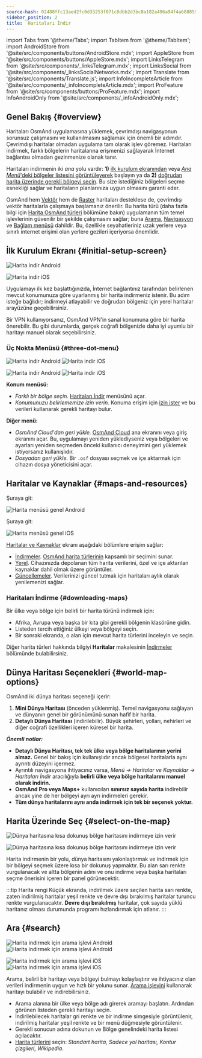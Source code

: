 ```yaml
---
source-hash: 02488ffc13aed2fc0d33253f071c8dbb2d3bc8a182a496a94f4a68885929b5dd
sidebar_position: 2
title:  Haritaları İndir
---
```

import Tabs from '@theme/Tabs';
import TabItem from '@theme/TabItem';
import AndroidStore from '@site/src/components/buttons/AndroidStore.mdx';
import AppleStore from '@site/src/components/buttons/AppleStore.mdx';
import LinksTelegram from '@site/src/components/_linksTelegram.mdx';
import LinksSocial from '@site/src/components/_linksSocialNetworks.mdx';
import Translate from '@site/src/components/Translate.js';
import InfoIncompleteArticle from '@site/src/components/_infoIncompleteArticle.mdx';
import ProFeature from '@site/src/components/buttons/ProFeature.mdx';
import InfoAndroidOnly from '@site/src/components/_infoAndroidOnly.mdx';




## Genel Bakış {#overview}

Haritaları OsmAnd uygulamasına yüklemek, çevrimdışı navigasyonun sorunsuz çalışmasını ve kullanılmasını sağlamak için önemli bir adımdır. Çevrimdışı haritalar olmadan uygulama tam olarak işlev göremez. Haritaları indirmek, farklı bölgelerin haritalarına erişmenizi sağlayarak İnternet bağlantısı olmadan gezinmenize olanak tanır.

Haritaları indirmenin iki *ana* yolu vardır: **1)** [ilk kurulum ekranından](#initial-setup-screen) veya [*Ana Menü*'deki bölgeler listesini görüntüleyerek](#maps-and-resources) başlayın ya da **2)** [doğrudan harita üzerinde gerekli bölgeyi seçin](#select-on-the-map). Bu size istediğiniz bölgeleri seçme esnekliği sağlar ve haritaların planlarınıza uygun olmasını garanti eder.

OsmAnd hem [Vektör](../map/vector-maps.md) hem de [Raster](../map/raster-maps.md) haritaları desteklese de, çevrimdışı vektör haritalarla çalışmaya başlamanız önerilir. Bu harita türü (daha fazla bilgi için [Harita OsmAnd türleri](../personal/maps-resources.md#map-types) bölümüne bakın) uygulamanın tüm temel işlevlerinin güvenilir bir şekilde çalışmasını sağlar; buna [Arama](../search/index.md), [Navigasyon](../navigation/index.md) ve [Bağlam menüsü](../map/map-context-menu.md) dahildir. Bu, özellikle seyahatleriniz uzak yerlere veya sınırlı internet erişimi olan yerlere gezileri içeriyorsa önemlidir.


## İlk Kurulum Ekranı {#initial-setup-screen}

<Tabs groupId="operating-systems" queryString="current-os">

<TabItem value="android" label="Android">

![Harita indir Android](@site/static/img/steps/start_screen_first_screen_andr.png)

</TabItem>

<TabItem value="ios" label="iOS">

![Harita indir iOS](@site/static/img/steps/start_screen_first_screen_ios.png)

</TabItem>

</Tabs>

Uygulamayı ilk kez başlattığınızda, İnternet bağlantınız tarafından belirlenen mevcut konumunuza göre uyarlanmış bir harita indirmeniz istenir. Bu adım isteğe bağlıdır; indirmeyi atlayabilir ve doğrudan bölgeniz için yerel haritalar arayüzüne geçebilirsiniz.

Bir VPN kullanıyorsanız, OsmAnd VPN'in sanal konumuna göre bir harita önerebilir. Bu gibi durumlarda, gerçek coğrafi bölgenizle daha iyi uyumlu bir haritayı manuel olarak seçebilirsiniz.


### Üç Nokta Menüsü {#three-dot-menu}

<Tabs groupId="operating-systems" queryString="current-os">

<TabItem value="android" label="Android">

![Harita indir Android](@site/static/img/steps/start_screen_first_screen_location_andr.png)   ![Harita indir iOS](@site/static/img/steps/start_screen_first_screen_other_andr.png)

</TabItem>

<TabItem value="ios" label="iOS">

![Harita indir Android](@site/static/img/steps/start_screen_first_screen_location_ios.png)   ![Harita indir iOS](@site/static/img/steps/start_screen_first_screen_other_ios.png)

</TabItem>

</Tabs>

**Konum menüsü:**

- *Farklı bir bölge seçin.* [Haritaları İndir](#maps-and-resources) menüsünü açar.
- *Konumunuzu belirlememize izin verin.* Konuma erişim için [izin ister](../start-with/first-steps.md#permission-to-access-the-location) ve bu verileri kullanarak gerekli haritayı bulur.

**Diğer menü:**

- *OsmAnd Cloud'dan geri yükle.* [OsmAnd Cloud](../personal/osmand-cloud.md) ana ekranını veya giriş ekranını açar. Bu, uygulamayı yeniden yüklediyseniz veya bölgeleri ve ayarları yeniden seçmeden önceki kullanıcı deneyimini geri yüklemek istiyorsanız kullanışlıdır.
- *Dosyadan geri yükle.* Bir `.osf` dosyası seçmek ve içe aktarmak için cihazın dosya yöneticisini açar.


## Haritalar ve Kaynaklar {#maps-and-resources}

<Tabs groupId="operating-systems" queryString="current-os">

<TabItem value="android" label="Android">

Şuraya git: *<Translate android="true" ids="shared_string_menu,maps_and_resources,downloads"/>*

![Harita menüsü genel Android](@site/static/img/personal/maps/download_menu_andr.png)

</TabItem>

<TabItem value="ios" label="iOS">

Şuraya git: *<Translate ios="true" ids="shared_string_menu,res_mapsres"/>*

![Harita menüsü genel iOS](@site/static/img/personal/maps/download_menu_ios.png)

</TabItem>

</Tabs>

[Haritalar ve Kaynaklar](../personal/maps-resources.md) ekranı aşağıdaki bölümlere erişim sağlar:

- [İndirmeler](../personal/maps-resources.md#downloads-menu). [OsmAnd harita türlerinin](../personal/maps-resources.md#map-types) kapsamlı bir seçimini sunar.
- [Yerel](../personal/maps-resources.md#local-menu). Cihazınızda depolanan tüm harita verilerini, özel ve içe aktarılan kaynaklar dahil olmak üzere görüntüler.
- [Güncellemeler](../personal/maps-resources.md#updates-menu). Verilerinizi güncel tutmak için haritaları aylık olarak yenilemenizi sağlar.

### Haritaları İndirme {#downloading-maps}

Bir ülke veya bölge için belirli bir harita türünü indirmek için:

- Afrika, Avrupa veya başka bir kıta gibi gerekli bölgenin klasörüne gidin.
- Listeden tercih ettiğiniz ülkeyi veya bölgeyi seçin.
- Bir sonraki ekranda, o alan için mevcut harita türlerini inceleyin ve seçin.

Diğer harita türleri hakkında bilgiyi **Haritalar** makalesinin [İndirmeler](../personal/maps-resources.md#downloads-menu) bölümünde bulabilirsiniz.

## Dünya Haritası Seçenekleri {#world-map-options}

OsmAnd iki dünya haritası seçeneği içerir:

1. **Mini Dünya Haritası** (önceden yüklenmiş). Temel navigasyonu sağlayan ve dünyanın genel bir görünümünü sunan hafif bir harita.
2. **Detaylı Dünya Haritası** (indirilebilir). Büyük şehirleri, yolları, nehirleri ve diğer coğrafi özellikleri içeren küresel bir harita.

***Önemli notlar:***

- **Detaylı Dünya Haritası, tek tek ülke veya bölge haritalarının yerini almaz.** Genel bir bakış için kullanışlıdır ancak bölgesel haritalarla aynı ayrıntı düzeyini içermez.
- Ayrıntılı navigasyona ihtiyacınız varsa, *Menü → Haritalar ve Kaynaklar → Haritaları İndir* aracılığıyla **belirli ülke veya bölge haritalarını manuel olarak indirin.**
- **OsmAnd Pro veya Maps+** kullanıcıları **sınırsız sayıda harita** indirebilir ancak yine de her bölgeyi ayrı ayrı indirmeleri gerekir.
- **Tüm dünya haritalarını aynı anda indirmek için tek bir seçenek yoktur.**


## Harita Üzerinde Seç {#select-on-the-map}

<Tabs groupId="operating-systems" queryString="current-os">

<TabItem value="android" label="Android">

![Dünya haritasına kısa dokunuş bölge haritasını indirmeye izin verir](@site/static/img/map/download_region_map_via_worldmap.png)

</TabItem>

<TabItem value="ios" label="iOS">

![Dünya haritasına kısa dokunuş bölge haritasını indirmeye izin verir](@site/static/img/settings/download_region_map_via_worldmap_ios.png)

</TabItem>

</Tabs>

Harita indirmenin bir yolu, dünya haritasını yakınlaştırmak ve indirmek için bir bölgeyi seçmek üzere kısa bir dokunuş yapmaktır. Bu alan sarı renkte vurgulanacak ve altta bölgenin adını ve onu indirme veya başka haritaları seçme önerisini içeren bir panel görünecektir.

:::tip Harita rengi
Küçük ekranda, indirilmek üzere seçilen harita sarı renkte, zaten indirilmiş haritalar yeşil renkte ve devre dışı bırakılmış haritalar turuncu renkte vurgulanacaktır. **Devre dışı bırakılmış** haritalar, çok sayıda yüklü haritanız olması durumunda programı hızlandırmak için atlanır.
:::

## Ara {#search}

<Tabs groupId="operating-systems" queryString="current-os">

<TabItem value="android" label="Android">

![Harita indirmek için arama işlevi Android](@site/static/img/settings/search_download_map_3_andr.png) ![Harita indirmek için arama işlevi Android](@site/static/img/settings/search_download_map_4_andr.png)

</TabItem>

<TabItem value="ios" label="iOS">

![Harita indirmek için arama işlevi iOS](@site/static/img/settings/search_download_map_1_ios.png) ![Harita indirmek için arama işlevi iOS](@site/static/img/settings/search_download_map_2_ios.png)

</TabItem>

</Tabs>

Arama, belirli bir haritayı veya bölgeyi bulmayı kolaylaştırır ve ihtiyacınız olan verileri indirmenin uygun ve hızlı bir yolunu sunar. [Arama işlevini](../search/index.md) kullanarak haritayı bulabilir ve indirebilirsiniz.

- Arama alanına bir ülke veya bölge adı girerek aramayı başlatın. Ardından görünen listeden gerekli haritayı seçin.
- İndirilebilecek haritalar gri renkte ve bir indirme simgesiyle görüntülenir, indirilmiş haritalar yeşil renkte ve bir menü düğmesiyle görüntülenir.
- Gerekli sonucun adına dokunun ve Bölge genelindeki harita listesi açılacaktır.
- [Harita türlerini](../personal/maps-resources.md#map-types) seçin: *Standart harita, Sadece yol haritası, Kontur çizgileri, Wikipedia*.